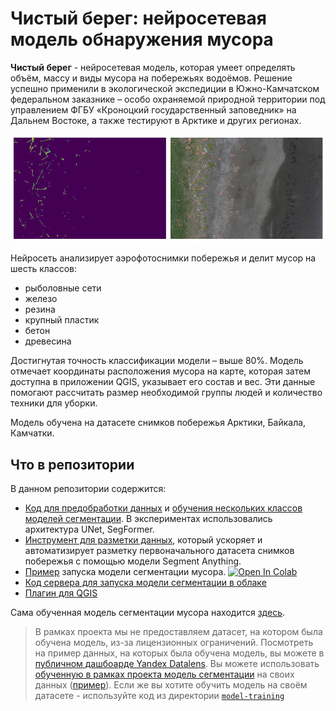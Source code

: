 # Чистый берег: нейросетевая модель обнаружения мусора

**Чистый берег** - нейросетевая модель, которая умеет определять объём, массу и виды мусора на побережьях водоёмов. Решение успешно применили в экологической экспедиции в Южно-Камчатском федеральном заказнике – особо охраняемой природной территории под управлением ФГБУ «Кроноцкий государственный заповедник» на Дальнем Востоке, а также тестируют в Арктике и других регионах.

![Sample Image](example/result.png)

Нейросеть анализирует аэрофотоснимки побережья и делит мусор на шесть классов:
* рыболовные сети
* железо
* резина
* крупный пластик
* бетон
* древесина

Достигнутая точность классификации модели – выше 80%. Модель отмечает координаты расположения мусора на карте, которая затем доступна в приложении QGIS, указывает его состав и вес. Эти данные помогают рассчитать размер необходимой группы людей и количество техники для уборки. 

Модель обучена на датасете снимков побережья Арктики, Байкала, Камчатки.

## Что в репозитории

В данном репозитории содержится:
* [Код для предобработки данных](model-training/data-preparation.ipynb) и [обучения нескольких классов моделей сегментации](model-training/models-training.ipynb). В экспериментах использовались архитектура UNet, SegFormer.
* [Инструмент для разметки данных](segmentation-backend/README.md), который ускоряет и автоматизирует разметку первоначального датасета снимков побережья с помощью модели Segment Anything.
* [Пример](example/run-model.ipynb) запуска модели сегментации мусора. [![Open In Colab](https://colab.research.google.com/assets/colab-badge.svg)](https://githubtocolab.com/yandex-datasphere/garbage-detection/blob/main/example/run_model.ipynb)
* [Код сервера для запуска модели сегментации в облаке](model-server/README.md)
* [Плагин для QGIS](qgis-plugin/litter_map)

Сама обученная модель сегментации мусора находится [здесь](https://storage.yandexcloud.net/socialtech/garbage-detect/seg-model/model.pt).

> В рамках проекта мы не предоставляем датасет, на котором была обучена модель, из-за лицензионных ограничений. Посмотреть на пример данных, на которых была обучена модель, вы можете в [публичном дашбоарде Yandex Datalens](https://datalens.yandex/osp1sv4o5f4ca). Вы можете использовать [обученную в рамках проекта модель сегментации](https://storage.yandexcloud.net/socialtech/garbage-detect/seg-model/model.pt) на своих данных ([пример](example/run_model.ipynb)). Если же вы хотите обучить модель на своём датасете - используйте код из директории [`model-training`](model-training)

